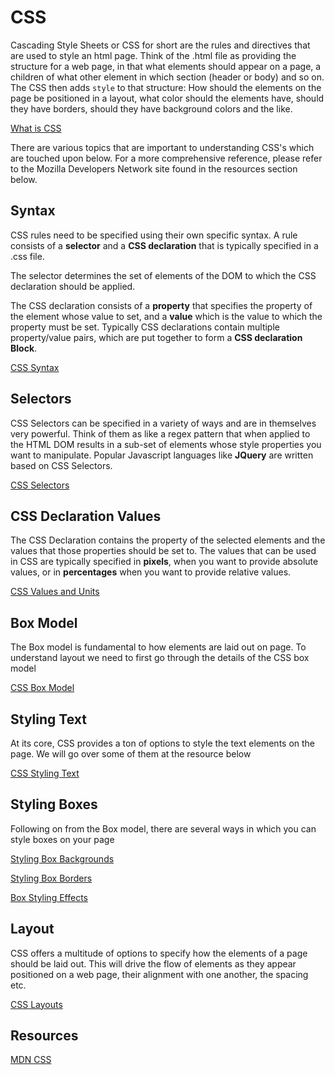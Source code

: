 # CSS 

Cascading Style Sheets or CSS for short are the rules and directives that are used to style an html page. Think of the .html file as
providing the structure for a web page, in that what elements should appear on a page, a children of what other element in which
section (header or body) and so on. The CSS then adds `style` to that structure: How should the elements on the page be positioned
in a layout, what color should the elements have, should they have borders, should they have background colors and the like.

[What is CSS](https://developer.mozilla.org/en-US/docs/Learn/CSS/Introduction_to_CSS/How_CSS_works)

There are various topics that are important to understanding CSS's which are touched upon below. For a more comprehensive reference,
please refer to the Mozilla Developers Network site found in the resources section below.


## Syntax
CSS rules need to be specified using their own specific syntax. A rule consists of a **selector** and a **CSS declaration** that is 
typically specified in a .css file.

The selector determines the set of elements of the DOM to which the CSS declaration should be applied. 

The CSS declaration consists of a **property** that specifies the property of the element whose value to set, and a **value** which is the
value to which the property must be set. Typically CSS declarations contain multiple property/value pairs, which are put together to
form a **CSS declaration Block**.

[CSS Syntax](https://developer.mozilla.org/en-US/docs/Learn/CSS/Introduction_to_CSS/Syntax)

## Selectors
CSS Selectors can be specified in a variety of ways and are in themselves very powerful. Think of them as like a regex pattern that 
when applied to the HTML DOM results in a sub-set of elements whose style properties you want to manipulate. Popular Javascript 
languages like **JQuery** are written based on CSS Selectors.

[CSS Selectors](https://developer.mozilla.org/en-US/docs/Learn/CSS/Introduction_to_CSS/Selectors)


## CSS Declaration Values
The CSS Declaration contains the property of the selected elements and the values that those properties should be set to. The values
that can be used in CSS are typically specified in **pixels**, when you want to provide absolute values, or in **percentages** 
when you want to provide relative values.

[CSS Values and Units](https://developer.mozilla.org/en-US/docs/Learn/CSS/Introduction_to_CSS/Values_and_units)

## Box Model
The Box model is fundamental to how elements are laid out on page. To understand layout we need to first go through the details of
the CSS box model

[CSS Box Model](https://developer.mozilla.org/en-US/docs/Learn/CSS/Introduction_to_CSS/Box_model)

## Styling Text
At its core, CSS provides a ton of options to style the text elements on the page. We will go over some of them at the resource
below

[CSS Styling Text](https://developer.mozilla.org/en-US/docs/Learn/CSS/Styling_text/Fundamentals)

## Styling Boxes
Following on from the Box model, there are several ways in which you can style boxes on your page

[Styling Box Backgrounds](https://developer.mozilla.org/en-US/docs/Learn/CSS/Styling_boxes/Backgrounds)

[Styling Box Borders](https://developer.mozilla.org/en-US/docs/Learn/CSS/Styling_boxes/Borders)

[Box Styling Effects](https://developer.mozilla.org/en-US/docs/Learn/CSS/Styling_boxes/Advanced_box_effects)


## Layout
CSS offers a multitude of options to specify how the elements of a page should be laid out. This will drive the flow of elements
as they appear positioned on a web page, their alignment with one another, the spacing etc.

[CSS Layouts](https://developer.mozilla.org/en-US/docs/Learn/CSS/CSS_layout/Introduction)



## Resources
[MDN CSS](https://developer.mozilla.org/en-US/docs/Learn/CSS)